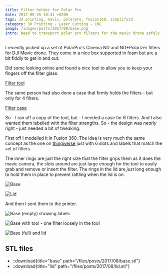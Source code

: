 ```yaml
---
title: Filter holder for Polar Pro
date: 2017-08-25 18:31 +0200
tags: 3d printing, mavic, polarpro, fusion360, simplify3d
category: 3D Printing - Laser Cutting - CNC
image: /images/posts/2017/08/base.png
intro: Need to transport polar pro filters for the mavic drone safely
---
```


I recently picked up a set of PolarPro's Cinema ND and ND+Polarizer filters for DJI Mavic drone. They come in a nice box supported in foam but are a bit fiddly to get in and out.

Did some looking online and found a nice tool to allow you to keep your fingers off the filter glass.

[Filter tool](https://www.thingiverse.com/thing:2469554)

The same person had also done a case that firmly holds the filters - but only for 4 filters.

[Filter case](https://www.thingiverse.com/thing:2489666)

So - I ran off a copy of the tool, but - I needed a case for 6 filters. And I also wanted them labelled with the filter strengths. So - the design was _nearly_ right - just needed a bit of tweaking.

First off I modelled it in Fusion 360. The idea is very much the same concept as the one on [thingiverse](https://www.thingiverse.com/thing:2489666) just with 6 slots and labels that match the set of filters.

The inner rings are just the right size that the filter grips them as it does the mavic camera, the slots around are just large enough for the tool to easily grab and remove or insert the filter. The rings in the lid are _just_ long enough to hold them in place to prevent rattling when the lid is on.

![Base](/images/posts/2017/08/base.png)

![Lid](/images/posts/2017/08/lid.png)

And then I sent them to the printer.

![Base (empty) showing labels](/images/posts/2017/08/holder.jpg)

![Base with tool - one filter loosely in the tool](/images/posts/2017/08/holder_with_tool.jpg)

![Base (full) and lid](/images/posts/2017/08/holder_with_lid.jpg)

## STL files

- ::download{title="base" path="/files/posts/2017/08/base.stl"}
- ::download{title="lid" path="/files/posts/2017/08/lid.stl"}
